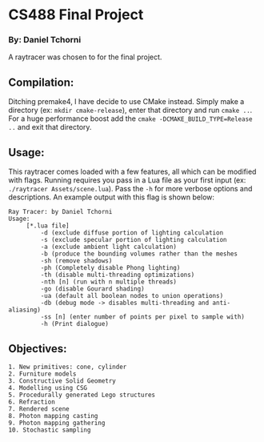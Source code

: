 # CS488 Final Project

### By: Daniel Tchorni

A raytracer was chosen to for the final project.

## Compilation:

Ditching premake4, I have decide to use CMake instead. Simply make a directory  (ex: `mkdir cmake-release`), enter that directory and run `cmake ..`. For a huge performance boost add the `cmake -DCMAKE_BUILD_TYPE=Release ..` and exit that directory.

## Usage:
This raytracer comes loaded with a few features, all which can be modified with flags. Running requires you pass in a Lua file as your first input (ex: `./raytracer Assets/scene.lua`). Pass the `-h` for more verbose options and descriptions. An example output with this flag is shown below:

```
Ray Tracer: by Daniel Tchorni
Usage:
	 [*.lua file]
		 -d (exclude diffuse portion of lighting calculation
		 -s (exclude specular portion of lighting calculation
		 -a (exclude ambient light calculation) 
		 -b (produce the bounding volumes rather than the meshes
		 -sh (remove shadows)
		 -ph (Completely disable Phong lighting)
		 -th (disable multi-threading optimizations)
		 -nth [n] (run with n multiple threads) 
		 -go (disable Gourard shading) 
		 -ua (default all boolean nodes to union operations) 
		 -db (debug mode -> disables multi-threading and anti-aliasing)
		 -ss [n] (enter number of points per pixel to sample with) 
		 -h (Print dialogue)
```

## Objectives:
	1. New primitives: cone, cylinder
	2. Furniture models
	3. Constructive Solid Geometry
	4. Modelling using CSG
	5. Procedurally generated Lego structures
	6. Refraction
	7. Rendered scene
	8. Photon mapping casting
	9. Photon mapping gathering
	10. Stochastic sampling

